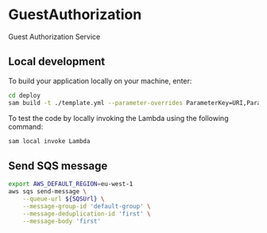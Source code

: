 # GuestAuthorization

Guest Authorization Service

## Local development

To build your application locally on your machine, enter:

```sh
cd deploy
sam build -t ./template.yml --parameter-overrides ParameterKey=URI,ParameterValue=ecotrip-gas-local ParameterKey=Env,ParameterValue=dev
```

To test the code by locally invoking the Lambda using the following command:

```sh
sam local invoke Lambda
```

## Send SQS message

```sh
export AWS_DEFAULT_REGION=eu-west-1
aws sqs send-message \
	--queue-url ${SQSUrl} \
	--message-group-id 'default-group' \
	--message-deduplication-id 'first' \
	--message-body 'first'
```
